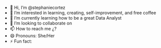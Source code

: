 - 👋 Hi, I’m @stephaniecortez
- 👀 I’m interested in learning, creating, self-improvement, and free coffee
- 🌱 I’m currently learning how to be a great Data Analyst
- 💞️ I’m looking to collaborate on 
- 📫 How to reach me ¿? 
- 😄 Pronouns: She/Her
- ⚡ Fun fact: 

<!---
stephaniecortez/stephaniecortez is a ✨ special ✨ repository because its `README.md` (this file) appears on your GitHub profile.
You can click the Preview link to take a look at your changes.
--->
